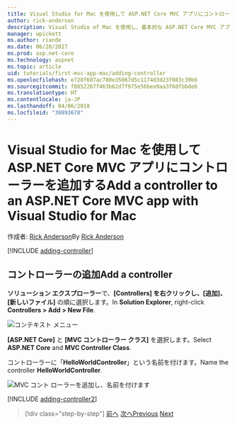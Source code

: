 ```yaml
---
title: Visual Studio for Mac を使用して ASP.NET Core MVC アプリにコントローラーを追加する
author: rick-anderson
description: Visual Studio of Mac を使用し、基本的な ASP.NET Core MVC アプリにコントローラーを追加する方法
manager: wpickett
ms.author: riande
ms.date: 06/28/2017
ms.prod: asp.net-core
ms.technology: aspnet
ms.topic: article
uid: tutorials/first-mvc-app-mac/adding-controller
ms.openlocfilehash: e728f607ac780e35067d5c1174d3d23f083c39b6
ms.sourcegitcommit: f8852267f463b62d7f975e56bea9aa3f68fbbdeb
ms.translationtype: HT
ms.contentlocale: ja-JP
ms.lasthandoff: 04/06/2018
ms.locfileid: "30893678"
---
```

# <a name="add-a-controller-to-an-aspnet-core-mvc-app-with-visual-studio-for-mac"></a><span data-ttu-id="ab1c4-103">Visual Studio for Mac を使用して ASP.NET Core MVC アプリにコントローラーを追加する</span><span class="sxs-lookup"><span data-stu-id="ab1c4-103">Add a controller to an ASP.NET Core MVC app with Visual Studio for Mac</span></span>

<span data-ttu-id="ab1c4-104">作成者: [Rick Anderson](https://twitter.com/RickAndMSFT)</span><span class="sxs-lookup"><span data-stu-id="ab1c4-104">By [Rick Anderson](https://twitter.com/RickAndMSFT)</span></span>

[!INCLUDE [adding-controller](../../includes/mvc-intro/adding-controller1.md)]

## <a name="add-a-controller"></a><span data-ttu-id="ab1c4-105">コントローラーの追加</span><span class="sxs-lookup"><span data-stu-id="ab1c4-105">Add a controller</span></span> 

<span data-ttu-id="ab1c4-106">**ソリューション エクスプローラー**で、**[Controllers] を右クリックし、[追加]、[新しいファイル]** の順に選択します。</span><span class="sxs-lookup"><span data-stu-id="ab1c4-106">In **Solution Explorer**, right-click **Controllers > Add > New File**.</span></span>

![コンテキスト メニュー](adding-controller/_static/add_controller.png)

<span data-ttu-id="ab1c4-108">**[ASP.NET Core]** と **[MVC コントローラー クラス]** を選択します。</span><span class="sxs-lookup"><span data-stu-id="ab1c4-108">Select **ASP.NET Core** and **MVC Controller Class**.</span></span>

<span data-ttu-id="ab1c4-109">コントローラーに「**HelloWorldController**」という名前を付けます。</span><span class="sxs-lookup"><span data-stu-id="ab1c4-109">Name the controller **HelloWorldController**.</span></span>

![MVC コント ローラーを追加し、名前を付けます](adding-controller/_static/ac.png)

[!INCLUDE [adding-controller2](../../includes/mvc-intro/adding-controller2.md)]

> [!div class="step-by-step"]
> <span data-ttu-id="ab1c4-111">[前へ](../first-mvc-app/start-mvc.md)
> [次へ](adding-view.md)</span><span class="sxs-lookup"><span data-stu-id="ab1c4-111">[Previous](../first-mvc-app/start-mvc.md)
[Next](adding-view.md)</span></span>
